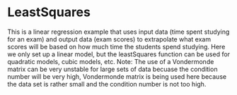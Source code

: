 # LeastSquares
This is a linear regression example that uses input data (time spent studying for an exam) 
and output data (exam scores) to extrapolate what exam scores will be based on how much 
time the students spend studying. Here we only set up a linear model, but the leastSquares
function can be used for quadratic models, cubic models, etc. 
Note: The use of a Vondermonde matrix can be very unstable for large sets of data becuase
      the condition number will be very high, Vondermonde matrix is being used here because
      the data set is rather small and the condition number is not too high.
